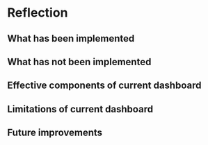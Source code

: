# Reflection

## What has been implemented

## What has not been implemented

## Effective components of current dashboard

## Limitations of current dashboard

## Future improvements